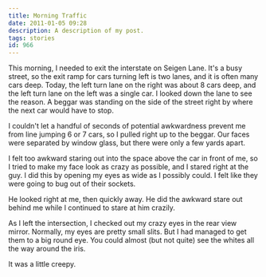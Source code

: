 ```yaml
---
title: Morning Traffic
date: 2011-01-05 09:28
description: A description of my post.
tags: stories
id: 966
---
```

This morning, I needed to exit the interstate on Seigen Lane.  It's a busy street, so the exit ramp for cars turning left is two lanes, and it is often many cars deep.  Today, the left turn lane on the right was about 8 cars deep, and the left turn lane on the left was a single car.  I looked down the lane to see the reason.  A beggar was standing on the side of the street right by where the next car would have to stop.

I couldn't let a handful of seconds of potential awkwardness prevent me from line jumping 6 or 7 cars, so I pulled right up to the beggar.  Our faces were separated by window glass, but there were only a few yards apart.

I felt too awkward staring out into the space above the car in front of me, so I tried to make my face look as crazy as possible, and I stared right at the guy.  I did this by opening my eyes as wide as I possibly could.  I felt like they were going to bug out of their sockets.

He looked right at me, then quickly away.  He did the awkward stare out behind me while I continued to stare at him crazily.

As I left the intersection, I checked out my crazy eyes in the rear view mirror.  Normally, my eyes are pretty small slits.  But I had managed to get them to a big round eye.  You could almost (but not quite) see the whites all the way around the iris.  

It was a little creepy.
